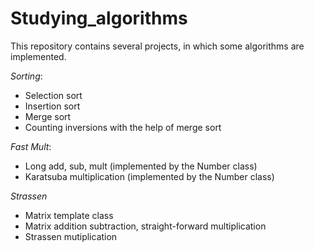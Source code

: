 # Studying_algorithms
This repository contains several projects, in which some algorithms are implemented.

*Sorting*:
* Selection sort
* Insertion sort
* Merge sort
* Counting inversions with the help of merge sort

*Fast Mult*:
* Long add, sub, mult (implemented by the Number class)
* Karatsuba multiplication (implemented by the Number class)

*Strassen*
* Matrix template class
* Matrix addition subtraction, straight-forward multiplication
* Strassen mutiplication
